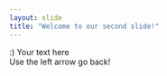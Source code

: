 ```yaml
---
layout: slide
title: "Welcome to our second slide!"
---
```

:)
Your text here  
Use the left arrow go back!

